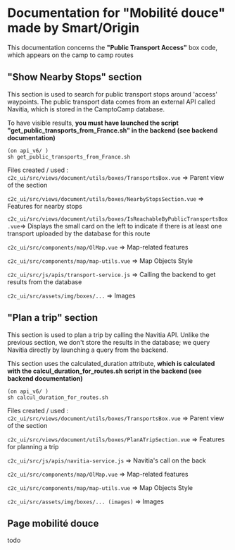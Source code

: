 # Documentation for "Mobilité douce" made by Smart/Origin

This documentation concerns the **"Public Transport Access"** box code, which appears on the camp to camp routes

## "Show Nearby Stops" section

This section is used to search for public transport stops around 'access' waypoints.
The public transport data comes from an external API called Navitia, which is stored in the CamptoCamp database.

To have visible results, **you must have launched the script "get_public_transports_from_France.sh" in the backend (see backend documentation)**

```
(on api_v6/ )
sh get_public_transports_from_France.sh
```

Files created / used :
`c2c_ui/src/views/document/utils/boxes/TransportsBox.vue` => Parent view of the section

`c2c_ui/src/views/document/utils/boxes/NearbyStopsSection.vue` => Features for nearby stops

`c2c_ui/src/views/document/utils/boxes/IsReachableByPublicTransportsBox.vue`=> Displays the small card on the left to indicate if there is at least one transport uploaded by the database for this route

`c2c_ui/src/components/map/OlMap.vue` => Map-related features

`c2c_ui/src/components/map/map-utils.vue` => Map Objects Style

`c2c_ui/src/js/apis/transport-service.js` => Calling the backend to get results from the database

`c2c_ui/src/assets/img/boxes/...` => Images

## "Plan a trip" section

This section is used to plan a trip by calling the Navitia API.
Unlike the previous section, we don't store the results in the database; we query Navitia directly by launching a query from the backend.

This section uses the calculated_duration attribute, **which is calculated with the calcul_duration_for_routes.sh script in the backend (see backend documentation)**

```
(on api_v6/ )
sh calcul_duration_for_routes.sh
```

Files created / used :
`c2c_ui/src/views/document/utils/boxes/TransportsBox.vue` => Parent view of the section

`c2c_ui/src/views/document/utils/boxes/PlanATripSection.vue` => Features for planning a trip

`c2c_ui/src/js/apis/navitia-service.js` => Navitia's call on the back

`c2c_ui/src/components/map/OlMap.vue` => Map-related features

`c2c_ui/src/components/map/map-utils.vue` => Map Objects Style

`c2c_ui/src/assets/img/boxes/... (images)` => Images

## Page mobilité douce

todo
